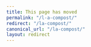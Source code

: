 ```yaml
---
title: This page has moved
permalink: "/l-a-compost/"
redirect: "/la-compost/"
canonical_url: "/la-compost/"
layout: redirect
---
```

